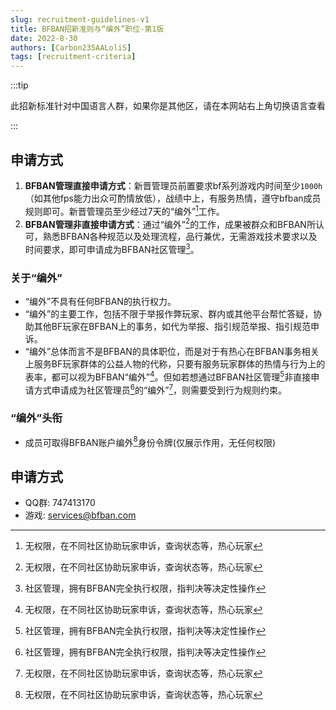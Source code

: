 ```yaml
---
slug: recruitment-guidelines-v1
title: BFBAN招新准则与“编外”职位-第1版
date: 2022-8-30
authors: [Carbon235AALoliS]
tags: [recruitment-criteria]
---
```

<!-- truncate -->

:::tip

此招新标准针对中国语言人群，如果你是其他区，请在本网站右上角切换语言查看

:::

## 申请方式

1. **BFBAN管理直接申请方式**：新晋管理员前置要求bf系列游戏内时间至少`1000h`（如其他fps能力出众可酌情放低），战绩中上，有服务热情，遵守bfban成员规则即可。新晋管理员至少经过7天的“编外”[^编外]工作。
2. **BFBAN管理非直接申请方式**：通过“编外”[^编外]的工作，成果被群众和BFBAN所认可，熟悉BFBAN各种规范以及处理流程，品行兼优，无需游戏技术要求以及时间要求，即可申请成为BFBAN社区管理[^社区管理]。

### **关于“编外”**
  * “编外”不具有任何BFBAN的执行权力。
  * “编外”的主要工作，包括不限于举报作弊玩家、群内或其他平台帮忙答疑，协助其他BF玩家在BFBAN上的事务，如代为举报、指引规范举报、指引规范申诉。
  * “编外”总体而言不是BFBAN的具体职位，而是对于有热心在BFBAN事务相关上服务BF玩家群体的公益人物的代称，只要有服务玩家群体的热情与行为上的表率，都可以视为BFBAN“编外”[^编外]。但如若想通过BFBAN社区管理[^社区管理]非直接申请方式申请成为社区管理员[^社区管理]的“编外”[^编外]，则需要受到行为规则约束。

### **“编外”头衔**
  * 成员可取得BFBAN账户编外[^编外]身份令牌<H>(仅展示作用，无任何权限)</H>

## **申请方式**
  - QQ群: 747413170
  - 游戏: services@bfban.com


[^社区管理]: 社区管理，拥有BFBAN完全执行权限，指判决等决定性操作
[^编外]: 无权限，在不同社区协助玩家申诉，查询状态等，热心玩家
